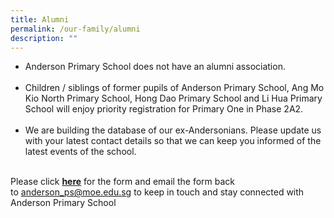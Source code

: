 ```yaml
---
title: Alumni
permalink: /our-family/alumni
description: ""
---
```

<ul>
<li>Anderson Primary School does not have an alumni association.<br /><br /></li>
<li>Children / siblings of former pupils of Anderson Primary School, Ang Mo Kio North Primary School, Hong Dao Primary School and Li Hua Primary School will enjoy priority registration for Primary One in Phase 2A2.<br /><br /></li>
<li>We are building the database of our ex-Andersonians. Please update us with your latest contact details so that we can keep you informed of the latest events of the school.</li>
</ul>
<p><br />Please click&nbsp;<a href="https://andersonpri.moe.edu.sg/qql/slot/u196/General/2020%20Metadata/Anderson_former%20students.pdf" target=""><u><strong>here</strong></u></a>&nbsp;for the form and email the form back to&nbsp;<a href="mailto:anderson_ps@moe.edu.sg/">anderson_ps@moe.edu.sg</a>&nbsp;to keep in touch and stay connected with Anderson Primary School</p>